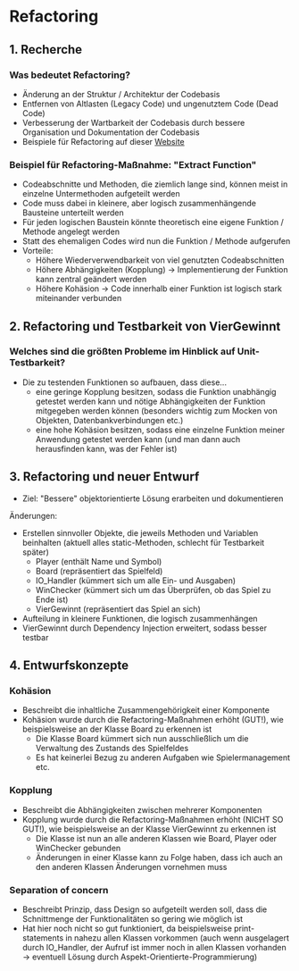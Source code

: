 # Refactoring

## 1. Recherche

### Was bedeutet Refactoring?
- Änderung an der Struktur / Architektur der Codebasis
- Entfernen von Altlasten (Legacy Code) und ungenutztem Code (Dead Code)
- Verbesserung der Wartbarkeit der Codebasis durch bessere Organisation und Dokumentation der Codebasis
- Beispiele für Refactoring auf dieser [Website](https://www.refactoring.com/catalog/extractFunction.html)

### Beispiel für Refactoring-Maßnahme: "Extract Function"
- Codeabschnitte und Methoden, die ziemlich lange sind, können meist in einzelne Untermethoden aufgeteilt werden
- Code muss dabei in kleinere, aber logisch zusammenhängende Bausteine unterteilt werden
- Für jeden logischen Baustein könnte theoretisch eine eigene Funktion / Methode angelegt werden
- Statt des ehemaligen Codes wird nun die Funktion / Methode aufgerufen
- Vorteile:
    - Höhere Wiederverwendbarkeit von viel genutzten Codeabschnitten
    - Höhere Abhängigkeiten (Kopplung) -> Implementierung der Funktion kann zentral geändert werden
    - Höhere Kohäsion -> Code innerhalb einer Funktion ist logisch stark miteinander verbunden

## 2. Refactoring und Testbarkeit von VierGewinnt

### Welches sind die größten Probleme im Hinblick auf Unit-Testbarkeit?
- Die zu testenden Funktionen so aufbauen, dass diese...
    - eine geringe Kopplung besitzen, sodass die Funktion unabhängig getestet werden kann und nötige Abhängigkeiten der Funktion mitgegeben werden können (besonders wichtig zum Mocken von Objekten, Datenbankverbindungen etc.)
    - eine hohe Kohäsion besitzen, sodass eine einzelne Funktion meiner Anwendung getestet werden kann (und man dann auch herausfinden kann, was der Fehler ist)

## 3. Refactoring und neuer Entwurf
- Ziel: "Bessere" objektorientierte Lösung erarbeiten und dokumentieren

Änderungen:
- Erstellen sinnvoller Objekte, die jeweils Methoden und Variablen beinhalten (aktuell alles static-Methoden, schlecht für Testbarkeit später)
    - Player (enthält Name und Symbol)
    - Board (repräsentiert das Spielfeld)
    - IO_Handler (kümmert sich um alle Ein- und Ausgaben)
    - WinChecker (kümmert sich um das Überprüfen, ob das Spiel zu Ende ist)
    - VierGewinnt (repräsentiert das Spiel an sich)
- Aufteilung in kleinere Funktionen, die logisch zusammenhängen
- VierGewinnt durch Dependency Injection erweitert, sodass besser testbar

## 4. Entwurfskonzepte

### Kohäsion
- Beschreibt die inhaltliche Zusammengehörigkeit einer Komponente
- Kohäsion wurde durch die Refactoring-Maßnahmen erhöht (GUT!), wie beispielsweise an der Klasse Board zu erkennen ist
    - Die Klasse Board kümmert sich nun ausschließlich um die Verwaltung des Zustands des Spielfeldes
    - Es hat keinerlei Bezug zu anderen Aufgaben wie Spielermanagement etc.

### Kopplung
- Beschreibt die Abhängigkeiten zwischen mehrerer Komponenten
- Kopplung wurde durch die Refactoring-Maßnahmen erhöht (NICHT SO GUT!), wie beispielsweise an der Klasse VierGewinnt zu erkennen ist
    - Die Klasse ist nun an alle anderen Klassen wie Board, Player oder WinChecker gebunden
    - Änderungen in einer Klasse kann zu Folge haben, dass ich auch an den anderen Klassen Änderungen vornehmen muss

### Separation of concern
- Beschreibt Prinzip, dass Design so aufgeteilt werden soll, dass die Schnittmenge der Funktionalitäten so gering wie möglich ist
- Hat hier noch nicht so gut funktioniert, da beispielsweise print-statements in nahezu allen Klassen vorkommen (auch wenn ausgelagert durch IO_Handler, der Aufruf ist immer noch in allen Klassen vorhanden -> eventuell Lösung durch Aspekt-Orientierte-Programmierung)
    